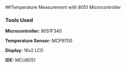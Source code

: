 ##Temperature Measurement with 8051 Microcontroller


### Tools Used
**Microcontroller:** 8051F340

**Temperature Sensor:** MCP9700

**Display:** 16x2 LCD

**IDE:** MCU8051

